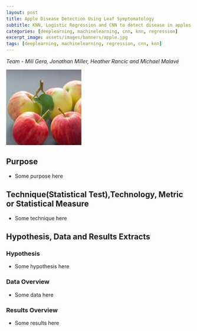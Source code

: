 ```yaml
---
layout: post
title: Apple Disease Detection Using Leaf Symptomatology
subtitle: KNN, Logistic Regression and CNN to detect disease in apples from leaf images
categories: [deeplearning, machinelearning, cnn, knn, regression]
excerpt_image: assets/images/banners/apple.jpg
tags: [deeplearning, machinelearning, regression, cnn, knn]
---
```

*Team - Mili Gera, Jonathan Miller, Heather Rancic and Michael Malavé*  

![apples](/assets/images/banners/apple.jpg)  


## Purpose
- Some purpose here
  
## Technique(Statistical Test),Technology, Metric or Statistical Measure
- Some technique here

## Hypothesis, Data and Results Extracts

### Hypothesis
  - Some hypothesis here

### Data Overview
  - Some data here
    
### Results Overview
  - Some results here
